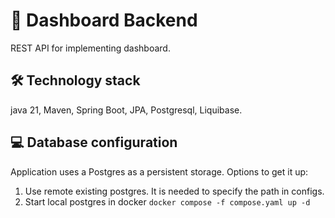 # 🚀 Dashboard Backend

REST API for implementing dashboard.

## 🛠️ Technology stack

java 21, Maven, Spring Boot, JPA, Postgresql, Liquibase.

## 💻 Database configuration

Application uses a Postgres as a persistent storage. Options to get it up:

1. Use remote existing postgres. It is needed to specify the path in configs.
2. Start local postgres in docker `docker compose -f compose.yaml up -d`
